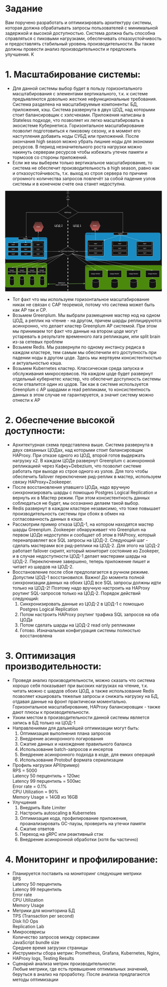 # Задание
Вам поручено разработать и оптимизировать архитектуру системы, которая должна обрабатывать запросы пользователей с минимальной задержкой и высокой доступностью. Система должна быть способна справляться с пиковыми нагрузками, обеспечивать отказоустойчивость и предоставлять стабильный уровень производительности. Вы также должны провести анализ производительности и предложить улучшения.
K
# 1. Масштабирование системы:
* Для данной системы выбор будет в пользу горизонтального масштабирования с элементами вертикального, т.к. к системе предъявляются довольно жесткие нефункциональные требования. Система разделена на масштабируемые компоненты: БД, приложения, кэш. Система развернута в двух ЦОД, над которыми стоит балансировщик с хэлсчеками. Приложения написаны в Stateless подходе, что позволяет их легко масштабировать в экосистеме Кубернетиса. Горизонтальное масштабирование позволит подготовиться к пиковому сезону, и в момент его наступления добавить ноды СУБД или приложений. После окончания high season можно убрать лишние ноды для экономии ресурсов. В период незначительного роста нагрузки можно накинуть серверам ресурсов чтобы избежать утечек памяти и тормозов со стороны приложений. 
* Если же мы выберем только вертикальное масштабирование, то система не обеспечит производительность в high season, равно как и отказоустойчивость, т.к. выход из строя сервера по причине огромного количества запросов повлечёт за собой падение узлов системы и в конечном счете она станет недоступна.

![System-design-dz2.jpg](System-design-dz2.jpg)

* Тот факт что мы используем горизонтальное масштабирование никак не связан с CAP теоремой, потому что система может быть как AP так и CP.
* Возьмем Greenplum. Мы выбрали размещение мастер нод на одном ЦОД, а реплик на чтение - на другом, причем шарды реплицируются асинхронно, что делает кластер Greenplum AP системой. При этом мы принимаем тот факт что данные на втором цоде могут устаревать в результате временного лага репликации, или split brain из-за сетевых проблем
* Возьмем Redis. Мы развернули по одному инстансу редиса в каждом кластере, тем самым мы обеспечили его доступность при падении ноды в другом цоде. Здесь мы жертвуем консистентностью и актуальностью кэша.
* Возьмем Kubernetes кластер. Классическая среда запуска и обслуживания микросервисов. На каждом цоде будет развернут отдельный кубернетес кластер, что обеспечит доступность системы если отвалится один из цодов. Так как в системе используется Greenplum с AP шардами и read репликами, то консистентность данных в этом случае не гарантируется, а значит систему можно отнести к AP

# 2. Обеспечение высокой доступности:
* Архитектурная схема представлена выше. Система развернута в двух связанных ЦОДах, над которыми стоит балансировщик HAProxy. При отказе одного из ЦОД, второй готов выдержать нагрузку х2. В каждом ЦОДе развернут Greenplum с асинхронной репликацией через Кафку+Debezium, что позволит системе работать при выходе из строя одного из узлов. Для того чтобы обеспечить failover переключение рид-реплик в мастер, используем связку HAProxy+Zookeeper.
* После восстановления упавшего ЦОДа, надо вручную синхронизировать шарды с помощью Postgres Logical Replication и вернуть их в Мастер режим. При этом консистентность данных соблюдаться не будет, мы осознанно делаем такой выбор.
* Redis развернут в каждом кластере независимо, что тоже повышает производительность системы при сбоях в обмен на согласованность данных в кэше.
* Рассмотрим пример отказа ЦОД-1, на котором находятся мастер шарды Greenplum. Zookeeper обнаруживает что Greenplum на первом ЦОДе недоступен и сообщает об этом в HAProxy, который перенаправляет все SQL запросы на ЦОД-2. Следующий шаг - сделать мастерами все рид-реплики на ЦОД-2. Для этого на ЦОД-2 работает failover скрипт, который мониторит состояние из Zookeper, и в случае недоступности ЦОД-1 делает мастерами шарды на ЦОД-2. Переключение завершено, теперь приложение пишет и читает из шардов на ЦОД-2.
* Восстановление после сбоя предполагается в ручном режиме. Допустим ЦОД-1 восстановился. Важно! До момента полной синхронизации данных на обоих ЦОД все SQL запросы должны идти только на ЦОД-2! Поэтому надо вручную настроить на HAProxy роутинг SQL-запросов только на ЦОД-2. Порядок действий следующий:
    1. Синхронизировать данные из ЦОД-2 в ЦОД-1 с помощью Postgres Logical Replication
    2. Потом настроить HAProxy роутинг трафика SQL запросов на оба ЦОДа
    3. Потом сделать шарды на ЦОД-2 read only репликами
    4. Готово. Изначальная конфигурация системы полностью восстановлена

# 3. Оптимизация производительности:
* Проведя анализ производительности, можно сказать что система хорошо себя показывает при высоких нагрузках на чтение, т.к. читать можно с шардов обоих ЦОД, а также использование Redis позволяет кэшировать тяжелые запросы и снижать нагрузку на БД, отдавая данные на фронт практически моментально. Горизонтальное масштабирование, HAProxy балансировщик - также дают плюсы к производительности.
* Узким местом в производительности данной системы является запись в БД только на ЦОД-1
* Направлениями для дальнейшей оптимизации могут быть:
     1. Оптимизация выполнения плана запросов
     2. Внедрение асинхронного логирования
     3. Сжатие данных и нахождение правильного баланса
     4. Использование batch-запросов и инсертов
     5. Внедрение асинхронного подхода в коде, для емких операций
     6. Использование Protobuf формата сериализации
* Профиль нагрузки API(пример)\
     RPS = 5000\
     Latency 50 перцентиль = 120мс\
     Latency 99 перцентиль = 500мс\
     Error rate = 0.1%\
     CPU Utilization = 90%\
     Memory Usage = 14GB из 16GB
* Улучшения
     1. Внедрить Rate Limiter
     2. Настроить autoscaling в Kubernetes
     3. Оптимизация кода, профилирование приложения, проанализировать GC-паузы, проверить на утечки памяти
     4. Сжатие ответов
     5. Переход на gRPC или реактивный стэк
     6. Внедрение асинхронной обработки (хотя бы частично)
# 4. Мониторинг и профилирование:
* Планируется поставить на мониторинг следующие метрики\
  RPS\
  Latency 50 перцентиль\
  Latency 99 перцентиль\
  Error rate\
  CPU Utilization\
  Memory Usage
* Метрики для мониторина БД\
  TPS (Transaction per second)\
  Disk I\O Ops\
  Replication Lab
* Микросеврисы\
  Количество запросов между сервисами\
  JavaScript bundle size\
  Среднее время загрузки страницы
* Инструменты сбора метрик:
  Prometheus, Grafana, Kubernetes, Nginx, HAProxy logs, Testing Results
* Сценарий анализа метрик производительности:\
  Любые метрики, где есть превышение оптимальных значений, беруться в анализ на проработку. После анализа предлагаются методы оптимизации 
  